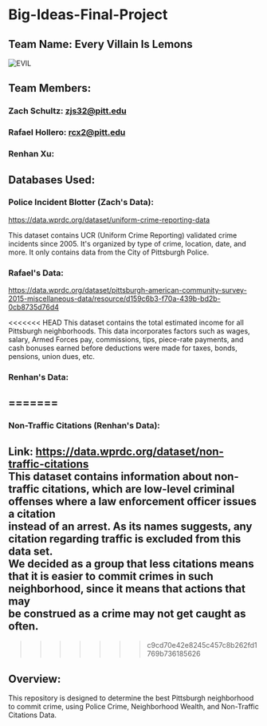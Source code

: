 # Big-Ideas-Final-Project

## Team Name: Every Villain Is Lemons

![EVIL](https://external-preview.redd.it/2Ak3d6XGDuQYCuWI7El8esni0FwedYaAHJYs-oqR0po.png?auto=webp&s=d38585bf7a2d1c1a679251308b7e3c1c5e771f6e)

## Team Members:

### Zach Schultz: zjs32@pitt.edu
### Rafael Hollero: rcx2@pitt.edu
### Renhan Xu:

## Databases Used:

### Police Incident Blotter (Zach's Data):

https://data.wprdc.org/dataset/uniform-crime-reporting-data

This dataset contains UCR (Uniform Crime Reporting) validated crime incidents since 2005. It's organized by type of crime, location, date, and more. It only contains data from the City of Pittsburgh Police. 

### Rafael's Data:

https://data.wprdc.org/dataset/pittsburgh-american-community-survey-2015-miscellaneous-data/resource/d159c6b3-f70a-439b-bd2b-0cb8735d76d4

<<<<<<< HEAD
This dataset contains the total estimated income for all Pittsburgh neighborhoods. This data incorporates factors such as wages, salary, Armed Forces pay, commissions, tips, piece-rate payments, and cash bonuses earned before deductions were made for taxes, bonds, pensions, union dues, etc.

### Renhan's Data:
=======
----
### Non-Traffic Citations (Renhan's Data):

Link: https://data.wprdc.org/dataset/non-traffic-citations<br>
This dataset contains information about non-traffic citations, which are low-level criminal offenses where a law enforcement officer issues a citation<br>
instead of an arrest. As its names suggests, any citation regarding traffic is excluded from this data set.<br>
We decided as a group that less citations means that it is easier to commit crimes in such neighborhood, since it means that actions that may<br>
be construed as a crime may not get caught as often.<br>
----
>>>>>>> c9cd70e42e8245c457c8b262fd1769b736185626



## Overview:

This repository is designed to determine the best Pittsburgh neighborhood to commit crime, using Police Crime, Neighborhood Wealth, and Non-Traffic Citations Data.
